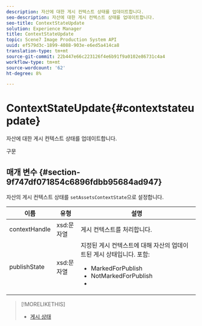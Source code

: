 ```yaml
---
description: 자산에 대한 게시 컨텍스트 상태를 업데이트합니다.
seo-description: 자산에 대한 게시 컨텍스트 상태를 업데이트합니다.
seo-title: ContextStateUpdate
solution: Experience Manager
title: ContextStateUpdate
topic: Scene7 Image Production System API
uuid: ef579d3c-1899-4088-903e-e6ed5a414ca8
translation-type: tm+mt
source-git-commit: 22b447e66c223126f4e6b91f9a0102e86731c4a4
workflow-type: tm+mt
source-wordcount: '62'
ht-degree: 8%

---
```



# ContextStateUpdate{#contextstateupdate}

자산에 대한 게시 컨텍스트 상태를 업데이트합니다.

구문

## 매개 변수 {#section-9f747df071854c6896fdbb95684ad947}

자산의 게시 컨텍스트 상태를 `setAssetsContextState`으로 설정합니다.

<table id="table_FD172CEA4EFE44E08ADA22D090DC06CA">
 <thead>
  <tr>
   <th colname="col1" class="entry"> 이름 </th>
   <th colname="col2" class="entry"> 유형 </th>
   <th colname="col3" class="entry"> 설명 </th>
  </tr>
 </thead>
 <tbody>
  <tr>
   <td colname="col1"><span class="codeph"><span class="varname"> contextHandle</span></span></td>
   <td colname="col2"><span class="codeph"> xsd:문자열 </span></td>
   <td colname="col3"> 게시 컨텍스트를 처리합니다. </td>
  </tr>
  <tr>
   <td colname="col1"><span class="codeph"><span class="varname"> publishState</span></span></td>
   <td colname="col2"><span class="codeph"> xsd:문자열</span></td>
   <td colname="col3">지정된 게시 컨텍스트에 대해 자산의 업데이트된 게시 상태입니다. 포함: 
    <ul id="ul_CF6019C4CA3648B687C252F1A7C2EAAF">
     <li id="li_4367D7A058F045D98CDF58009E2AC7BC"><span class="codeph"> MarkedForPublish</span></li>
     <li id="li_EEFC6A76C1014C6D9D5E66F271B68606"><span class="codeph"> NotMarkedForPublish</span></li>
     <li id="li_5145CFA39F5249C48DBD0A37543AF055"><span class="codeph"></span></li>
    </ul></td>
  </tr>
 </tbody>
</table>

>[!MORELIKETHIS]
>
>* [게시 상태](../../string-constants/c-string-constants/r-publish-state.md#reference-a9d80231514b4272b39d10c1a7aadca8)

